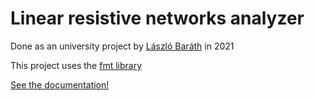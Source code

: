 # Linear resistive networks analyzer

Done as an university project by [László Baráth](https://github.com/Sasszem/) in 2021

This project uses the [fmt library](https://fmt.dev/latest/index.html)

[See the documentation!](https://sasszem.github.io/Jelek/index.html)
